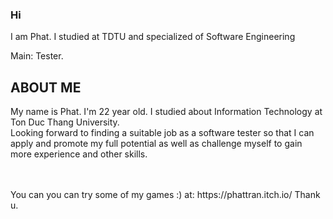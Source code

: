 
### Hi

<!--
### Hi there 👋

**tanphat5671985/tanphat5671985** is a ✨ _special_ ✨ repository because its `README.md` (this file) appears on your GitHub profile.

Here are some ideas to get you started:

- 🔭 I’m currently working on ...
- 🌱 I’m currently learning ...
- 👯 I’m looking to collaborate on ...
- 🤔 I’m looking for help with ...
- 💬 Ask me about ...
- 📫 How to reach me: ...
- 😄 Pronouns: ...
- ⚡ Fun fact: ...
-->
I am Phat. I studied at TDTU and specialized of Software Engineering
<br>

Main: Tester.
<br />
## ABOUT ME

My name is Phat. I'm 22 year old. I studied about Information Technology at Ton Duc Thang University.
<br>
Looking forward to finding a suitable job as a software tester so that I can apply and promote my full potential as well as challenge myself to gain more experience and other skills.
<br>

<br />

<br>
You can you can try some of my games :) at: https://phattran.itch.io/
Thank u.
<br>
